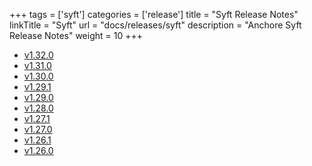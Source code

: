 +++
tags = ['syft']
categories = ['release']
title = "Syft Release Notes" 
linkTitle = "Syft"
url = "docs/releases/syft"
description = "Anchore Syft Release Notes"
weight = 10
+++

- [v1.32.0](./v1.32.0/)
- [v1.31.0](./v1.31.0/)
- [v1.30.0](./v1.30.0/)
- [v1.29.1](./v1.29.1/)
- [v1.29.0](./v1.29.0/)
- [v1.28.0](./v1.28.0/)
- [v1.27.1](./v1.27.1/)
- [v1.27.0](./v1.27.0/)
- [v1.26.1](./v1.26.1/)
- [v1.26.0](./v1.26.0/)
